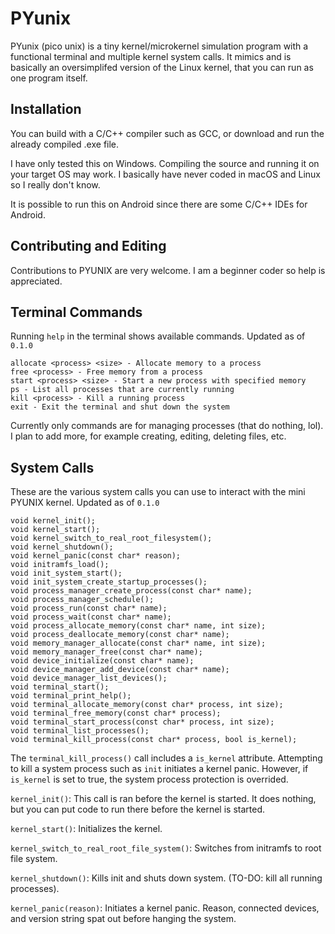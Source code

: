 # PYunix
PYunix (pico unix) is a tiny kernel/microkernel simulation program with a functional terminal and multiple kernel system calls. It mimics and is basically an oversimplifed version of the Linux kernel, that you can run as one program itself.
## Installation
You can build with a C/C++ compiler such as GCC, or download and run the already compiled .exe file.

I have only tested this on Windows. Compiling the source and running it on your target OS may work. I basically have never coded in macOS and Linux so I really don't know.

It is possible to run this on Android since there are some C/C++ IDEs for Android.
## Contributing and Editing

Contributions to PYUNIX are very welcome. I am a beginner coder so help is appreciated.
## Terminal Commands
Running `help` in the terminal shows available commands. Updated as of `0.1.0`
```
allocate <process> <size> - Allocate memory to a process
free <process> - Free memory from a process
start <process> <size> - Start a new process with specified memory
ps - List all processes that are currently running
kill <process> - Kill a running process
exit - Exit the terminal and shut down the system
```
Currently only commands are for managing processes (that do nothing, lol). I plan to add more, for example creating, editing, deleting files, etc.
## System Calls
These are the various system calls you can use to interact with the mini PYUNIX kernel. Updated as of `0.1.0`
```
void kernel_init();
void kernel_start();
void kernel_switch_to_real_root_filesystem();
void kernel_shutdown();
void kernel_panic(const char* reason);
void initramfs_load();
void init_system_start();
void init_system_create_startup_processes();
void process_manager_create_process(const char* name);
void process_manager_schedule();
void process_run(const char* name);
void process_wait(const char* name);
void process_allocate_memory(const char* name, int size);
void process_deallocate_memory(const char* name);
void memory_manager_allocate(const char* name, int size);
void memory_manager_free(const char* name);
void device_initialize(const char* name);
void device_manager_add_device(const char* name);
void device_manager_list_devices();
void terminal_start();
void terminal_print_help();
void terminal_allocate_memory(const char* process, int size);
void terminal_free_memory(const char* process);
void terminal_start_process(const char* process, int size);
void terminal_list_processes();
void terminal_kill_process(const char* process, bool is_kernel);
```
The `terminal_kill_process()` call includes a `is_kernel` attribute. Attempting to kill a system process such as `init` initiates a kernel panic.
However, if `is_kernel` is set to true, the system process protection is overrided.

`kernel_init()`: This call is ran before the kernel is started. It does nothing, but you can put code to run there before the kernel is started.

`kernel_start()`: Initializes the kernel.

`kernel_switch_to_real_root_file_system()`: Switches from initramfs to root file system.

`kernel_shutdown()`: Kills init and shuts down system. (TO-DO: kill all running processes).

`kernel_panic(reason)`: Initiates a kernel panic. Reason, connected devices, and version string spat out before hanging the system.
